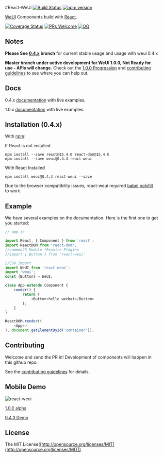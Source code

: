 #React-WeUI [![Build Status](https://travis-ci.org/weui/react-weui.svg?branch=master)](https://travis-ci.org/weui/react-weui) [![npm version](https://img.shields.io/npm/v/react-weui.svg)](https://www.npmjs.org/package/react-weui)

[WeUI](https://github.com/weui/weui) Components build with [React](http://facebook.github.io/react/).

[![Coverage Status](https://coveralls.io/repos/github/weui/react-weui/badge.svg?branch=master)](https://coveralls.io/github/weui/react-weui?branch=master)  [![PRs Welcome](https://img.shields.io/badge/PRs-welcome-brightgreen.svg)](CONTRIBUTING.md#pull-requests) [![QQ](http://pub.idqqimg.com/wpa/images/group.png)](http://jq.qq.com/?_wv=1027&k=413HLfV)

## Notes
__Please See [0.4.x](https://github.com/weui/react-weui/tree/0.4.x) branch__ for current stable usage and usage with weui 0.4.x

__Master branch under active development for WeUI 1.0.0, Not Ready for use - APIs will change.__
Check out the [1.0.0 Progression](https://github.com/weui/react-weui/projects/1) and [contributing guidelines](https://github.com/n7best/react-weui-1/blob/master/CONTRIBUTING.md) to see where you can help out.

## Docs


0.4.x [documentation](https://n7best.github.io/react-weui-doc-0.4.0) with live examples.

1.0.x [documentation](https://weui.github.io/react-weui/docs/) with live examples.

## Installation (0.4.x)

With [npm](http://npmjs.com/):

If React is not installed

```
npm install --save react@15.4.0 react-dom@15.4.0
npm install --save weui@0.4.3 react-weui
```

With React Installed

```
npm install weui@0.4.3 react-weui --save
```

Due to the browser compatibility issues, react-weui required [babel polyfill](https://babeljs.io/docs/usage/polyfill/) to work

## Example

We have several examples on the documentation. Here is the first one to get you started:
```javascript
// app.js

import React, { Component } from 'react';
import ReactDOM from 'react-dom';
//commonJS Module *Require Plugins
//import { Button } from 'react-weui'

//ES6 Import
import WeUI from 'react-weui';
import 'weui';
const {Button} = WeUI;

class App extends Component {
    render() {
        return (
            <Button>hello wechat</Button>
        );
    }
}

ReactDOM.render((
    <App/>
), document.getElementById('container'));

```

## Contributing

Welcome and send the PR in! Development of components will happen in this github repo.

See the [contributing guidelines](https://github.com/n7best/react-weui-1/blob/master/CONTRIBUTING.md) for details.

## Mobile Demo

![react-weui](./docs/qrcode.png)

[1.0.0 alpha](https://weui.github.io/react-weui)

[0.4.3 Demo](http://weui.github.io/react-weui/0.4.x/)

## License

The MIT License([http://opensource.org/licenses/MIT](http://opensource.org/licenses/MIT))


